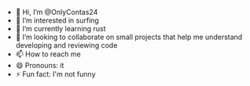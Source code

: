 - 👋 Hi, I’m @OnlyContas24
- 👀 I’m interested in surfing
- 🌱 I’m currently learning rust
- 💞️ I’m looking to collaborate on small projects that help me understand developing and reviewing code
- 📫 How to reach me
- 😄 Pronouns: it
- ⚡ Fun fact: I'm not funny

<!---
OnlyContas24/OnlyContas24 is a ✨ special ✨ repository because its `README.md` (this file) appears on your GitHub profile.
You can click the Preview link to take a look at your changes.
--->
